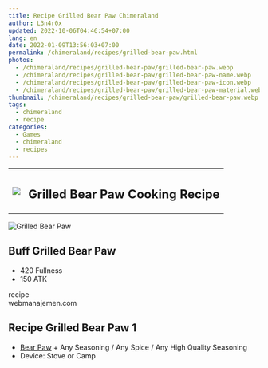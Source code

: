 ```yaml
---
title: Recipe Grilled Bear Paw Chimeraland
author: L3n4r0x
updated: 2022-10-06T04:46:54+07:00
lang: en
date: 2022-01-09T13:56:03+07:00
permalink: /chimeraland/recipes/grilled-bear-paw.html
photos:
  - /chimeraland/recipes/grilled-bear-paw/grilled-bear-paw.webp
  - /chimeraland/recipes/grilled-bear-paw/grilled-bear-paw-name.webp
  - /chimeraland/recipes/grilled-bear-paw/grilled-bear-paw-icon.webp
  - /chimeraland/recipes/grilled-bear-paw/grilled-bear-paw-material.webp
thumbnail: /chimeraland/recipes/grilled-bear-paw/grilled-bear-paw.webp
tags:
  - chimeraland
  - recipe
categories:
  - Games
  - chimeraland
  - recipes
---
```


<section id="bootstrap-wrapper">
  <link
    rel="stylesheet"
    href="https://rawcdn.githack.com/dimaslanjaka/Web-Manajemen/0c3b5aa1813bd4abcd2c11bf3e37928b15c28664/css/bootstrap-5-3-0-alpha3-wrapper.css"
  />
  <div class="row mb-2">
    <div class="col-md-12 mb-2">
      <table class="table" id="post-info">
        <tbody>
          <tr>
            <td>
              <img
                class="d-inline-block me-2"
                src="/chimeraland/recipes/grilled-bear-paw/grilled-bear-paw-icon.webp"
                width="auto"
                height="auto"
              />
            </td>
            <td><h1 class="fs-5">Grilled Bear Paw Cooking Recipe</h1></td>
          </tr>
        </tbody>
      </table>
    </div>
  </div>
  <div class="card mb-2 bg-dark text-light">
    <div class="row g-0">
      <div class="col-sm-4 position-relative mb-2">
        <img
          src="/chimeraland/recipes/grilled-bear-paw/grilled-bear-paw-material.webp"
          class="card-img fit-cover w-100 h-100"
          alt="Grilled Bear Paw"
          data-fancybox="true"
        />
      </div>
      <div class="col-sm-8 mb-2">
        <div class="card-body">
          <h2 class="card-title fs-5">Buff Grilled Bear Paw</h2>
          <div class="card-text">
            <ul>
              <li>420 Fullness</li>
              <li>150 ATK</li>
            </ul>
          </div>
          <span class="badge rounded-pill bg-dark text-white">recipe</span>
        </div>
        <div class="card-footer text-end text-muted">webmanajemen.com</div>
      </div>
    </div>
  </div>
  <div class="row mb-2">
    <div class="col-12 col-lg-6 recipe-item mb-2">
      <div class="card">
        <div class="card-body">
          <h2 class="card-title fs-5">Recipe Grilled Bear Paw 1</h2>
          <div class="card-text">
            <ul>
              <li>
                <a
                  class="text-decoration-none"
                  href="/chimeraland/materials/bear-paw.html"
                  >Bear Paw</a
                ><span> + </span>Any Seasoning<span> / </span>Any Spice<span>
                  / </span
                >Any High Quality Seasoning
              </li>
              <li>Device: Stove or Camp</li>
            </ul>
          </div>
        </div>
      </div>
    </div>
  </div>
</section>